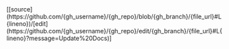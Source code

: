 <div class="docs-source-link" markdown="1">
[[source](https://github.com/{gh_username}/{gh_repo}/blob/{gh_branch}/{file_url}#L{lineno})/[edit](https://github.com/{gh_username}/{gh_repo}/edit/{gh_branch}/{file_url}#L{lineno}?message=Update%20Docs)]
</div>